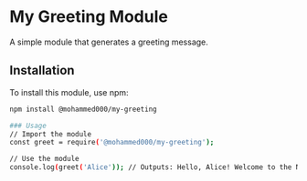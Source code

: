 # My Greeting Module

A simple module that generates a greeting message.

## Installation
To install this module, use npm:

```bash
npm install @mohammed000/my-greeting

### Usage
// Import the module
const greet = require('@mohammed000/my-greeting');

// Use the module
console.log(greet('Alice')); // Outputs: Hello, Alice! Welcome to the Node.js world!


